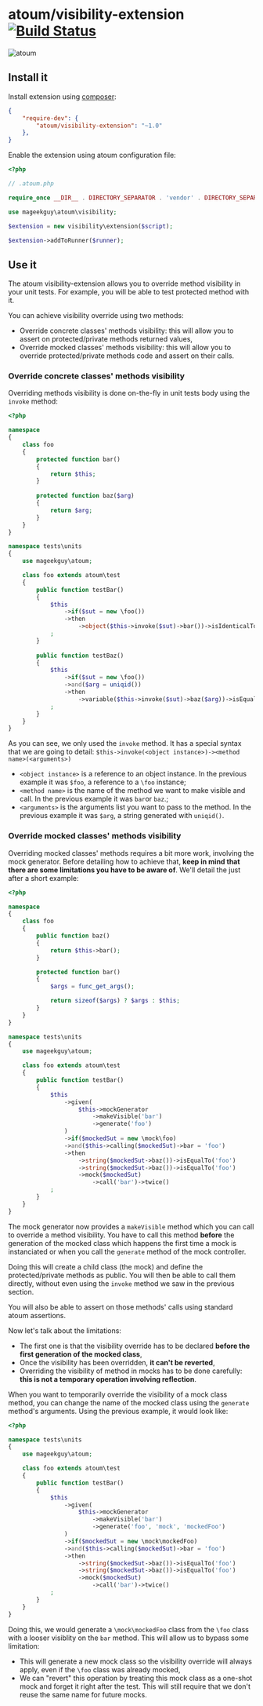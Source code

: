 # atoum/visibility-extension [![Build Status](https://travis-ci.org/atoum/visibility-extension.svg?branch=master)](https://travis-ci.org/atoum/visibility-extension)

![atoum](http://downloads.atoum.org/images/logo.png)

## Install it

Install extension using [composer](https://getcomposer.org):

```json
{
    "require-dev": {
        "atoum/visibility-extension": "~1.0"
    },
}

```

Enable the extension using atoum configuration file:

```php
<?php

// .atoum.php

require_once __DIR__ . DIRECTORY_SEPARATOR . 'vendor' . DIRECTORY_SEPARATOR . 'autoload.php';

use mageekguy\atoum\visibility;

$extension = new visibility\extension($script);

$extension->addToRunner($runner);
```

## Use it

The atoum visibility-extension allows you to override method visibility in your unit tests. For example, you will be able
to test protected method with it.

You can achieve visibility override using two methods:

* Override concrete classes' methods visibility: this will allow you to assert on protected/private methods returned values,
* Override mocked classes' methods visibility: this will allow you to override protected/private methods code and assert on their calls.

### Override concrete classes' methods visibility

Overriding methods visibility is done on-the-fly in unit tests body using the `invoke` method:

```php
<?php

namespace
{
	class foo
	{
		protected function bar()
		{
			return $this;
		}
		
		protected function baz($arg)
        {
            return $arg;
        }
	}
}

namespace tests\units
{
	use mageekguy\atoum;

	class foo extends atoum\test
	{
		public function testBar()
		{
			$this
				->if($sut = new \foo())
				->then
					->object($this->invoke($sut)->bar())->isIdenticalTo($sut)
			;
		}
		
		public function testBaz()
        {
            $this
                ->if($sut = new \foo())
                ->and($arg = uniqid())
                ->then
                    ->variable($this->invoke($sut)->baz($arg))->isEqualTo($arg)
            ;
        }
	}
}
```

As you can see, we only used the `invoke` method. It has a special syntax that we are going to detail: `$this->invoke(<object instance>)-><method name>(<arguments>)`

* `<object instance>` is a reference to an object instance. In the previous example it was `$foo`, a reference to a `\foo` instance;
* `<method name>` is the name of the method we want to make visible and call. In the previous example it was `bar`or `baz`.;
* `<arguments>` is the arguments list you want to pass to the method. In the previous example it was `$arg`, a string generated with `uniqid()`.

### Override mocked classes' methods visibility

Overriding mocked classes' methods requires a bit more work, involving the mock generator. Before detailing how to achieve that, 
**keep in mind that there are some limitations you have to be aware of**. We'll detail the just after a short example:

```php
<?php

namespace
{
	class foo
	{
		public function baz()
		{
			return $this->bar();
		}

		protected function bar()
		{
			$args = func_get_args();

			return sizeof($args) ? $args : $this;
		}
	}
}

namespace tests\units
{
	use mageekguy\atoum;

	class foo extends atoum\test
	{
		public function testBar()
		{
			$this
				->given(
					$this->mockGenerator
						->makeVisible('bar')
						->generate('foo')
				)
				->if($mockedSut = new \mock\foo)
				->and($this->calling($mockedSut)->bar = 'foo')
				->then
					->string($mockedSut->baz())->isEqualTo('foo')
					->string($mockedSut->baz())->isEqualTo('foo')
                    ->mock($mockedSut)
                        ->call('bar')->twice()
			;
		}
	}
}
```

The mock generator now provides a `makeVisible` method which you can call to override a method visibility. You have to call
this method **before** the generation of the mocked class which happens the first time a mock is instanciated or when you call
the `generate` method of the mock controller.

Doing this will create a child class (the mock) and define the protected/private methods as public. You will then be able to call
them directly, without even using the `invoke` method we saw in the previous section.

You will also be able to assert on those methods' calls using standard atoum assertions.

Now let's talk about the limitations:

* The first one is that the visibility override has to be declared **before the first generation of the mocked class**,
* Once the visibility has been overridden, **it can't be reverted**,
* Overriding the visibility of method in mocks has to be done carefully: **this is not a temporary operation involving reflection**.

When you want to temporarily override the visibility of a mock class method, you can change the name of the mocked class using the `generate` method's
arguments. Using the previous example, it would look like:

```php
<?php

namespace tests\units
{
	use mageekguy\atoum;

	class foo extends atoum\test
	{
		public function testBar()
		{
			$this
				->given(
					$this->mockGenerator
						->makeVisible('bar')
						->generate('foo', 'mock', 'mockedFoo')
				)
				->if($mockedSut = new \mock\mockedFoo)
				->and($this->calling($mockedSut)->bar = 'foo')
				->then
					->string($mockedSut->baz())->isEqualTo('foo')
					->string($mockedSut->baz())->isEqualTo('foo')
					->mock($mockedSut)
						->call('bar')->twice()
			;
		}
	}
}
```

Doing this, we would generate a `\mock\mockedFoo` class from the `\foo` class with a looser visiblity on the `bar` method.
This will allow us to bypass some limitation:

* This will generate a new mock class so the visibility override will always apply, even if the `\foo` class was already mocked,
* We can "revert" this operation by treating this mock class as a one-shot mock and forget it right after the test. This will still
require that we don't reuse the same name for future mocks.
